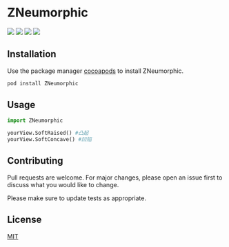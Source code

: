 # ZNeumorphic

![](https://img.shields.io/cocoapods/v/ZNeumorphic.svg?style=flat)
![](https://img.shields.io/cocoapods/l/Alamofire.svg?style=flat)
![](https://img.shields.io/badge/language-swift-orange.svg)
![](https://img.shields.io/badge/platform-ios-lightgrey.svg)

## Installation

Use the package manager [cocoapods](https://cocoapods.org/pods/ZNeumorphic) to install ZNeumorphic.
```bash
pod install ZNeumorphic
```

## Usage
```python
import ZNeumorphic

yourView.SoftRaised() #凸起 
yourView.SoftConcave() #凹陷
```

## Contributing
Pull requests are welcome. For major changes, please open an issue first to discuss what you would like to change.

Please make sure to update tests as appropriate.

## License
[MIT](https://choosealicense.com/licenses/mit/)
